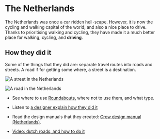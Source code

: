 # The Netherlands
The Netherlands was once a car ridden hell-scape. However, it is now the cycling and walking capital of the world, and also a nice place to drive. Thanks to prioritising walking and cycling, they have made it a much better place for walking, cycling, and **driving**.


## How they did it

Some of the things that they did are: separate travel routes into roads and streets. A road if for getting some where, a street is a destination.


![A street in the Netherlands](images/roads_and_streets/Rocky_Mountains-street_in_Utrecht_the_Netherlands.jpeg "A street in the Netherlands, designed for people, but it has some cars. :todo: get a better picture")


![A road in the Netherlands](images/roads_and_streets/A325.jpeg "A road in the Netherlands, designed to get you places.")


* See where to use [Roundabouts](https://www.youtube.com/watch?v=G24x26s3Hjg), where not to use them, and what type.

* Listen to [a designer explain how they did it](https://www.youtube.com/watch?v=FXfNXLh51yc)

* Read the design manuals that they created: [Crow design manual (Netherlands)](https://crowplatform.com/#downloads).

* [Video: dutch roads, and how to do it](https://www.youtube.com/watch?v=b4ya3V-s4I0)
